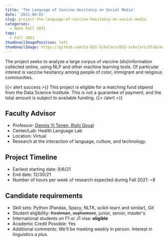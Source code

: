 ```yaml
---
title: 'The Language of Vaccine Hesitancy on Social Media'
date: '2021-09-01'
slug: project-the-language-of-vaccine-hesitancy-on-social-media
categories:
  - Open Fall 2021
tags:
  - Fall 2021
thumbnailImagePosition: left
thumbnailImage: https://github.com/CU-DSI-Scholars/DSI-scholars/blob/main/img/social_media.png
---
```

The project seeks to analyze a large corpus of vaccine (dis)information collected online, using NLP and other machine learning tools. Of particular interest is vaccine hesitancy among people of color, immigrant and religious communities.

<!--more-->

{{< alert success >}}
This project is eligible for a matching fund stipend from the Data Science Institute. This is not a guarantee of payment, and the total amount is subject to available funding.
{{< /alert >}}

## Faculty Advisor
+ Professor: [Dennis Yi Tenen, Rishi Goyal](http://xpmethod.columbia.edu/lit-mod-viz/2019-09-01-vaccine.html)
+ Center/Lab: Health Language Lab
+ Location: Virtual
+ Research at the interaction of language, culture, and technology.

## Project Timeline
+ Earliest starting date: 9/6/21
+ End date: 12/30/21
+ Number of hours per week of research expected during Fall 2021: ~8

## Candidate requirements
+ Skill sets: Python (Pandas, Spacy, NLTK, scikit-learn and similar), Git
+ Student eligibility: ~~freshman~~, ~~sophomore~~, junior, senior, master's
+ International students on F1 or J1 visa: **eligible**
+ Academic Credit Possible: Yes
+ Additional comments: We'll be meeting weekly in person. Interest in linguistics a plus.

